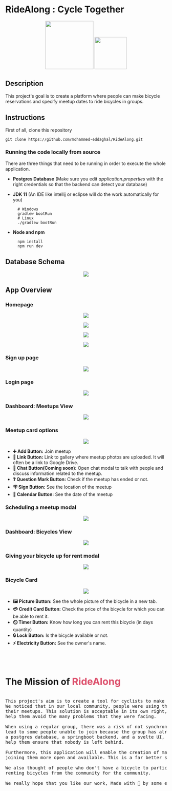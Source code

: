 # RideAlong : Cycle Together

<p align="center">
<img src="res/logo.png" width="auto" height="150" />
<img src="res/ridealong.png" width="auto" height="100" />
</p>

## Description

This project's goal is to create a platform where people can make bicycle reservations and specify meetup dates to ride bicycles in groups.

## Instructions

First of all, clone this repository

    git clone https://github.com/mohammed-eddaghal/RideAlong.git

### Running the code locally from source

There are three things that need to be running in order to execute the whole application.

- **Postgres Database** (Make sure you edit *application.properties* with the right credentials so that the backend can detect your database)
- **JDK 11** (An IDE like intellij or eclipse will do the work automatically for you)
   
        # Windows
        gradlew bootRun
        # Linux
        ./gradlew bootRun
- **Node and npm**

        npm install
        npm run dev

## Database Schema

<p align="center">
<img src="res/schema.png" />
</p>

## App Overview
### Homepage
<p align="center">
<img src="res/Screenshots/1.png" />
</p>
<p align="center">
<img src="res/Screenshots/2.png" />
</p>
<p align="center">
<img src="res/Screenshots/3.png" />
</p>
<p align="center">
<img src="res/Screenshots/4.png" />
</p>

### Sign up page

<p align="center">
<img src="res/Screenshots/6.png" />
</p>

### Login page

<p align="center">
<img src="res/Screenshots/7.png" />
</p>

### Dashboard: Meetups View

<p align="center">
<img src="res/Screenshots/8.png" />
</p>

### Meetup card options

<p align="center">
<img src="res/Screenshots/12.png" />
</p>

- **➕ Add Button:** Join meetup
- **🔗 Link Button:** Link to gallery where meetup photos are uploaded. It will often be a link to Google Drive.
- **💭 Chat Button(Coming soon):** Open chat modal to talk with people and discuss information related to the meetup.
- **❓ Question Mark Button:** Check if the meetup has ended or not.
- **🪧 Sign Button:** See the location of the meetup
- **📅 Calendar Button:** See the date of the meetup


### Scheduling a meetup modal

<p align="center">
<img src="res/Screenshots/9.png" />
</p>

### Dashboard: Bicycles View

<p align="center">
<img src="res/Screenshots/10.png" />
</p>

### Giving your bicycle up for rent modal

<p align="center">
<img src="res/Screenshots/11.png" />
</p>

### Bicycle Card

<p align="center">
<img src="res/Screenshots/13.png" />
</p>

- **🖼️ Picture Button:** See the whole picture of the bicycle in a new tab.
- **💳 Credit Card Button:** Check the price of the bicycle for which you can be able to rent it.
- **⏲️ Timer Button:** Know how long you can rent this bicycle (in days quantity)
- **🔒 Lock Button:** Is the bicycle available or not.
- **⚡ Electricity Button:** See the owner's name.

<br>
<br>

## <h1>The Mission of <span style="color: rgb(221, 80, 108); font-size: 1.9rem;">RideAlong</span></h1>

<pre>

This project's aim is to create a tool for cyclists to make their hobbies easier and more engaging. 
We noticed that in our local community, people were using the mobile application WhatsApp to schedule
their meetups. This solution is acceptable in its own right, but we envisioned a better solution to
help them avoid the many problems that they were facing.

When using a regular group, there was a risk of not synchronizing in the time of meetings. This would
lead to some people unable to join because the group has already departured. With our application, by using
a postgres database, a springboot backend, and a svelte UI, we can organize the way people meet up and
help them ensure that nobody is left behind.

Furthermore, this application will enable the creation of many communities at once and make the process of
joining them more open and available. This is a far better solution than creating dozens of WhatsApp groups.

We also thought of people who don't have a bicycle to participate. Our application offers the possibility of
renting bicycles from the community for the community.

We really hope that you like our work, Made with 💖 by some ensias students.
</pre>
